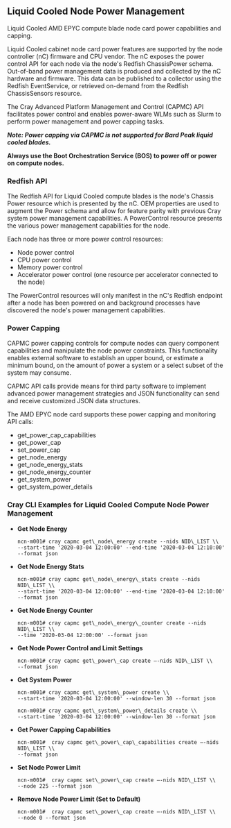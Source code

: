 

## Liquid Cooled Node Power Management

Liquid Cooled AMD EPYC compute blade node card power capabilities and capping.

Liquid Cooled cabinet node card power features are supported by the node controller \(nC\) firmware and CPU vendor. The nC exposes the power control API for each node via the node's Redfish ChassisPower schema. Out-of-band power management data is produced and collected by the nC hardware and firmware. This data can be published to a collector using the Redfish EventService, or retrieved on-demand from the Redfish ChassisSensors resource.

The Cray Advanced Platform Management and Control \(CAPMC\) API facilitates power control and enables power-aware WLMs such as Slurm to perform power management and power capping tasks.

***Note: Power capping via CAPMC is not supported for Bard Peak liquid cooled blades.***

**Always use the Boot Orchestration Service \(BOS\) to power off or power on compute nodes.**

### Redfish API

The Redfish API for Liquid Cooled compute blades is the node's Chassis Power resource which is presented by the nC. OEM properties are used to augment the Power schema and allow for feature parity with previous Cray system power management capabilities. A PowerControl resource presents the various power management capabilities for the node.

Each node has three or more power control resources:

-   Node power control
-   CPU power control
-   Memory power control
-   Accelerator power control \(one resource per accelerator connected to the node\)

The PowerControl resources will only manifest in the nC's Redfish endpoint after a node has been powered on and background processes have discovered the node's power management capabilities.

### Power Capping

CAPMC power capping controls for compute nodes can query component capabilities and manipulate the node power constraints. This functionality enables external software to establish an upper bound, or estimate a minimum bound, on the amount of power a system or a select subset of the system may consume.

CAPMC API calls provide means for third party software to implement advanced power management strategies and JSON functionality can send and receive customized JSON data structures.

The AMD EPYC node card supports these power capping and monitoring API calls:

-   get\_power\_cap\_capabilities
-   get\_power\_cap
-   set\_power\_cap
-   get\_node\_energy
-   get\_node\_energy\_stats
-   get\_node\_energy\_counter
-   get\_system\_power
-   get\_system\_power\_details

### Cray CLI Examples for Liquid Cooled Compute Node Power Management

-   **Get Node Energy**

    ```screen
    ncn-m001# cray capmc get\_node\_energy create --nids NID\_LIST \\
    --start-time '2020-03-04 12:00:00' --end-time '2020-03-04 12:10:00' --format json
    ```

-   **Get Node Energy Stats**

    ```screen
    ncn-m001# cray capmc get\_node\_energy\_stats create --nids NID\_LIST \\
    --start-time '2020-03-04 12:00:00' --end-time '2020-03-04 12:10:00' --format json
    ```


-   **Get Node Energy Counter**

    ```screen
    ncn-m001# cray capmc get\_node\_energy\_counter create --nids NID\_LIST \\
    --time '2020-03-04 12:00:00' --format json
    ```

-   **Get Node Power Control and Limit Settings**

    ```screen
    ncn-m001# cray capmc get\_power\_cap create –-nids NID\_LIST \\
    --format json
    ```

-   **Get System Power**

    ```screen
    ncn-m001# cray capmc get\_system\_power create \\
    --start-time '2020-03-04 12:00:00' --window-len 30 --format json
    ```

    ```screen
    ncn-m001# cray capmc get\_system\_power\_details create \\
    --start-time '2020-03-04 12:00:00' --window-len 30 --format json
    ```

-   **Get Power Capping Capabilities**

    ```screen
    ncn-m001#  cray capmc get\_power\_cap\_capabilities create –-nids NID\_LIST \\
    --format json
    ```

-   **Set Node Power Limit**

    ```screen
    ncn-m001#  cray capmc set\_power\_cap create –-nids NID\_LIST \\
    --node 225 --format json
    ```


-   **Remove Node Power Limit \(Set to Default\)**

    ```screen
    ncn-m001#  cray capmc set\_power\_cap create –-nids NID\_LIST \\
    --node 0 --format json
    ```

